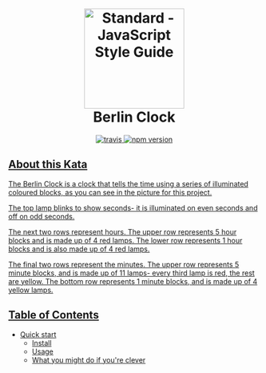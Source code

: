 <h1 align="center">
  <img src="https://user-images.githubusercontent.com/14254413/59166945-ea77ff80-8b2e-11e9-8776-d99bdff3ae6f.png" alt="Standard - JavaScript Style Guide" width="200">
  <br>
  Berlin Clock
  <br>
</h1>

<p align="center">
  <a href="https://travis-ci.org/kntechie/berlin-clock"><img src="https://travis-ci.org/kntechie/berlin-clock.svg?branch=master" alt="travis">
  <img src="https://img.shields.io/npm/v/standard.svg" alt="npm version">
</p>
  
## About this Kata

The Berlin Clock is a clock that tells the time using a series of illuminated coloured blocks, as you can see in the picture for this project.

The top lamp blinks to show seconds- it is illuminated on even seconds and off on odd seconds.

The next two rows represent hours. The upper row represents 5 hour blocks and is made up of 4 red lamps. The lower row represents 1 hour blocks and is also made up of 4 red lamps.

The final two rows represent the minutes. The upper row represents 5 minute blocks, and is made up of 11 lamps- every third lamp is red, the rest are yellow. The bottom row represents 1 minute blocks, and is made up of 4 yellow lamps.
  
## Table of Contents
- Quick start
  - [Install](#install)
  - [Usage](#usage)
  - [What you might do if you're clever](#what-you-might-do-if-youre-clever)



